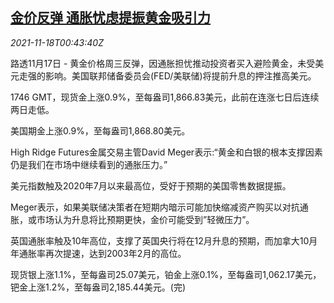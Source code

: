<!--1637197263000-->
[金价反弹 通胀忧虑提振黄金吸引力](https://cn.reuters.com/article/global-precious-1117-wedn-idCNKBS2I301S)
------

<div><i>2021-11-18T00:43:40Z</i></div><p>路透11月17日 - 黄金价格周三反弹，因通胀担忧推动投资者买入避险黄金，未受美元走强的影响。美国联邦储备委员会(FED/美联储)将提前升息的押注推高美元。</p><p>1746 GMT，现货金上涨0.9%，至每盎司1,866.83美元，此前在连涨七日后连续两日走低。</p><p>美国期金上涨0.9%，至每盎司1,868.80美元。</p><p>High Ridge Futures金属交易主管David Meger表示:“黄金和白银的根本支撑因素仍是我们在市场中继续看到的通胀压力。”</p><p>美元指数触及2020年7月以来最高位，受好于预期的美国零售数据提振。</p><p>Meger表示，如果美联储决策者在短期内暗示可能加快缩减资产购买以对抗通胀，或市场认为升息将比预期更快，金价可能受到”轻微压力”。</p><p>英国通胀率触及10年高位，支撑了英国央行将在12月升息的预期，而加拿大10月年通胀率再次提速，达到2003年2月的高位。</p><p>现货银上涨1.1%，至每盎司25.07美元，铂金上涨0.1%，至每盎司1,062.17美元，钯金上涨1.2%，至每盎司2,185.44美元。(完)</p>
